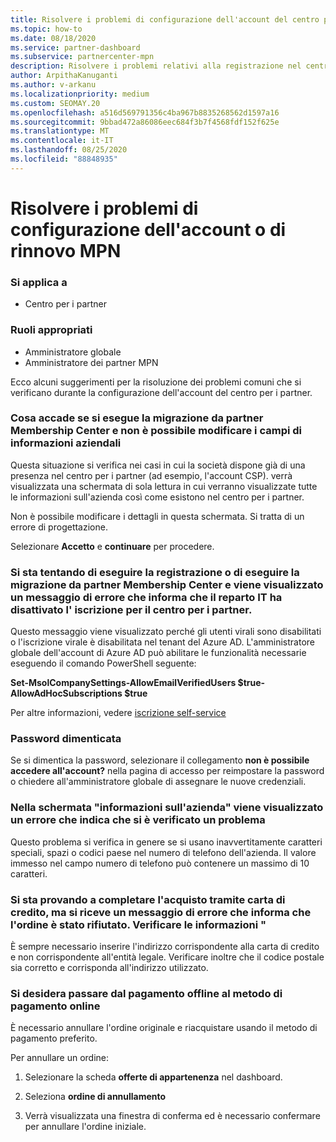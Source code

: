 ```yaml
---
title: Risolvere i problemi di configurazione dell'account del centro per i partner o del rinnovo MPN
ms.topic: how-to
ms.date: 08/18/2020
ms.service: partner-dashboard
ms.subservice: partnercenter-mpn
description: Risolvere i problemi relativi alla registrazione nel centro per i partner
author: ArpithaKanuganti
ms.author: v-arkanu
ms.localizationpriority: medium
ms.custom: SEOMAY.20
ms.openlocfilehash: a516d569791356c4ba967b8835268562d1597a16
ms.sourcegitcommit: 9bbad472a86086eec684f3b7f4568fdf152f625e
ms.translationtype: MT
ms.contentlocale: it-IT
ms.lasthandoff: 08/25/2020
ms.locfileid: "88848935"
---
```

# <a name="troubleshoot-account-setup-or-mpn-renewal-issues"></a>Risolvere i problemi di configurazione dell'account o di rinnovo MPN

### <a name="applies-to"></a>Si applica a

- Centro per i partner
 
### <a name="appropriate-roles"></a>Ruoli appropriati

- Amministratore globale
- Amministratore dei partner MPN 
 

Ecco alcuni suggerimenti per la risoluzione dei problemi comuni che si verificano durante la configurazione dell'account del centro per i partner.

### <a name="what-happens-if-you-are-migrating-from-partner-membership-center-and-you-cant-edit-any-company-information-fields"></a>Cosa accade se si esegue la migrazione da partner Membership Center e non è possibile modificare i campi di informazioni aziendali

Questa situazione si verifica nei casi in cui la società dispone già di una presenza nel centro per i partner (ad esempio, l'account CSP). verrà visualizzata una schermata di sola lettura in cui verranno visualizzate tutte le informazioni sull'azienda così come esistono nel centro per i partner.

Non è possibile modificare i dettagli in questa schermata. Si tratta di un errore di progettazione.

Selezionare **Accetto** e **continuare** per procedere.

### <a name="you-are-trying-to-enroll-or-to-migrate-from-partner-membership-center-and-you-receive-an-error-message-saying-that-the-it-department-has-turned-off-sign-up-for-partner-center"></a>Si sta tentando di eseguire la registrazione o di eseguire la migrazione da partner Membership Center e viene visualizzato un messaggio di errore che informa che il reparto IT ha disattivato l' **iscrizione per il centro per i partner**. 

Questo messaggio viene visualizzato perché gli utenti virali sono disabilitati o l'iscrizione virale è disabilitata nel tenant del Azure AD. L'amministratore globale dell'account di Azure AD può abilitare le funzionalità necessarie eseguendo il comando PowerShell seguente:

**Set-MsolCompanySettings-AllowEmailVerifiedUsers $true-AllowAdHocSubscriptions $true**

Per altre informazioni, vedere [iscrizione self-service](https://docs.microsoft.com/azure/active-directory/users-groups-roles/directory-self-service-signup)

### <a name="you-forgot-your-password"></a>Password dimenticata

Se si dimentica la password, selezionare il collegamento **non è possibile accedere all'account?** nella pagina di accesso per reimpostare la password o chiedere all'amministratore globale di assegnare le nuove credenziali.

### <a name="on-the-tell-us-about-your-company-screen-you-receive-a-something-went-wrong-error"></a>Nella schermata "informazioni sull'azienda" viene visualizzato un errore che indica che si è verificato un problema

Questo problema si verifica in genere se si usano inavvertitamente caratteri speciali, spazi o codici paese nel numero di telefono dell'azienda. Il valore immesso nel campo numero di telefono può contenere un massimo di 10 caratteri.

### <a name="you-are-trying-to-complete-the-purchase-via-credit-card-but-you-are-receiving-an-error-message-stating-that-your-order-was-declined-please-verify-your-information"></a>Si sta provando a completare l'acquisto tramite carta di credito, ma si riceve un messaggio di errore che informa che l'ordine è stato rifiutato. Verificare le informazioni "

È sempre necessario inserire l'indirizzo corrispondente alla carta di credito e non corrispondente all'entità legale. Verificare inoltre che il codice postale sia corretto e corrisponda all'indirizzo utilizzato.

### <a name="you-want-to-switch-from-offline-payment-to-online-payment-method"></a>Si desidera passare dal pagamento offline al metodo di pagamento online 

È necessario annullare l'ordine originale e riacquistare usando il metodo di pagamento preferito.

Per annullare un ordine:

1. Selezionare la scheda **offerte di appartenenza** nel dashboard.

2. Seleziona **ordine di annullamento**

3. Verrà visualizzata una finestra di conferma ed è necessario confermare per annullare l'ordine iniziale.
